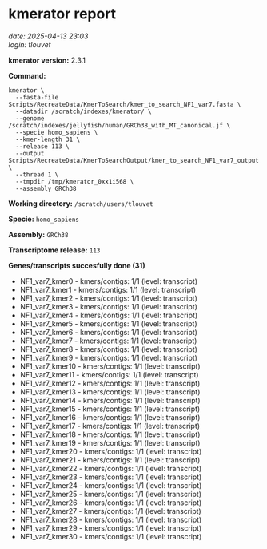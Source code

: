 # kmerator report
*date: 2025-04-13 23:03*  
*login: tlouvet*

**kmerator version:** 2.3.1

**Command:**

```
kmerator \
  --fasta-file Scripts/RecreateData/KmerToSearch/kmer_to_search_NF1_var7.fasta \
  --datadir /scratch/indexes/kmerator/ \
  --genome /scratch/indexes/jellyfish/human/GRCh38_with_MT_canonical.jf \
  --specie homo_sapiens \
  --kmer-length 31 \
  --release 113 \
  --output Scripts/RecreateData/KmerToSearchOutput/kmer_to_search_NF1_var7_output \
  --thread 1 \
  --tmpdir /tmp/kmerator_0xx1i568 \
  --assembly GRCh38
```

**Working directory:** `/scratch/users/tlouvet`

**Specie:** `homo_sapiens`

**Assembly:** `GRCh38`

**Transcriptome release:** `113`

**Genes/transcripts succesfully done (31)**

- NF1_var7_kmer0 - kmers/contigs: 1/1 (level: transcript)
- NF1_var7_kmer1 - kmers/contigs: 1/1 (level: transcript)
- NF1_var7_kmer2 - kmers/contigs: 1/1 (level: transcript)
- NF1_var7_kmer3 - kmers/contigs: 1/1 (level: transcript)
- NF1_var7_kmer4 - kmers/contigs: 1/1 (level: transcript)
- NF1_var7_kmer5 - kmers/contigs: 1/1 (level: transcript)
- NF1_var7_kmer6 - kmers/contigs: 1/1 (level: transcript)
- NF1_var7_kmer7 - kmers/contigs: 1/1 (level: transcript)
- NF1_var7_kmer8 - kmers/contigs: 1/1 (level: transcript)
- NF1_var7_kmer9 - kmers/contigs: 1/1 (level: transcript)
- NF1_var7_kmer10 - kmers/contigs: 1/1 (level: transcript)
- NF1_var7_kmer11 - kmers/contigs: 1/1 (level: transcript)
- NF1_var7_kmer12 - kmers/contigs: 1/1 (level: transcript)
- NF1_var7_kmer13 - kmers/contigs: 1/1 (level: transcript)
- NF1_var7_kmer14 - kmers/contigs: 1/1 (level: transcript)
- NF1_var7_kmer15 - kmers/contigs: 1/1 (level: transcript)
- NF1_var7_kmer16 - kmers/contigs: 1/1 (level: transcript)
- NF1_var7_kmer17 - kmers/contigs: 1/1 (level: transcript)
- NF1_var7_kmer18 - kmers/contigs: 1/1 (level: transcript)
- NF1_var7_kmer19 - kmers/contigs: 1/1 (level: transcript)
- NF1_var7_kmer20 - kmers/contigs: 1/1 (level: transcript)
- NF1_var7_kmer21 - kmers/contigs: 1/1 (level: transcript)
- NF1_var7_kmer22 - kmers/contigs: 1/1 (level: transcript)
- NF1_var7_kmer23 - kmers/contigs: 1/1 (level: transcript)
- NF1_var7_kmer24 - kmers/contigs: 1/1 (level: transcript)
- NF1_var7_kmer25 - kmers/contigs: 1/1 (level: transcript)
- NF1_var7_kmer26 - kmers/contigs: 1/1 (level: transcript)
- NF1_var7_kmer27 - kmers/contigs: 1/1 (level: transcript)
- NF1_var7_kmer28 - kmers/contigs: 1/1 (level: transcript)
- NF1_var7_kmer29 - kmers/contigs: 1/1 (level: transcript)
- NF1_var7_kmer30 - kmers/contigs: 1/1 (level: transcript)
